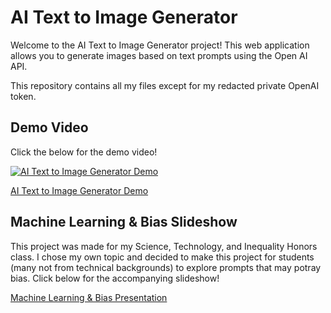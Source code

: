 # AI Text to Image Generator

Welcome to the AI Text to Image Generator project! This web application allows you to generate images based on text prompts using the Open AI API.

This repository contains all my files except for my redacted private OpenAI token.

## Demo Video

Click the below for the demo video!

[![AI Text to Image Generator Demo](https://img.youtube.com/vi/PpRTGedphdY/0.jpg)](https://www.youtube.com/watch?v=PpRTGedphdY)

[AI Text to Image Generator Demo](https://www.youtube.com/watch?v=PpRTGedphdY)

## Machine Learning & Bias Slideshow

This project was made for my Science, Technology, and Inequality Honors class. I chose my own topic and decided to make this project for students (many not from technical backgrounds) to explore prompts that may potray bias. Click below for the accompanying slideshow!

[Machine Learning & Bias Presentation](https://docs.google.com/presentation/d/1kLefUH4Dy2j_p7eRWYwV8YvTdDUpF1xSNpC_LWnfeZo/edit?usp=sharing)

